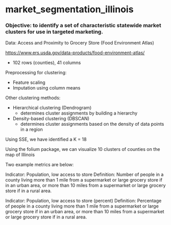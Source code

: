 # market_segmentation_illinois


### Objective: to identify a set of characteristic statewide market clusters for use in targeted marketing. 

Data: Access and Proximity to Grocery Store (Food Environment Atlas)

https://www.ers.usda.gov/data-products/food-environment-atlas/

- 102 rows (counties), 41 columns


Preprocessing for clustering:
- Feature scaling
- Imputation using column means

Other clustering methods:
- Hierarchical clustering (Dendrogram)
  - determines cluster assignments by building a hierarchy
- Density-based clustering (DBSCAN)
  - determines cluster assignments based on the density of data points in a region

Using SSE, we have identified a K = 18

Using the folium package, we can visualize 10 clusters of counties on the map of Illinois


Two example metrics are below:

Indicator: Population, low access to store
Definition: Number of people in a county living more than 1 mile from a supermarket or large grocery store if in an urban area, or more than 10 miles from a supermarket or large grocery store if in a rural area.

Indicator: Population, low access to store (percent)
Definition: Percentage of people in a county living more than 1 mile from a supermarket or large grocery store if in an urban area, or more than 10 miles from a supermarket or large grocery store if in a rural area.







